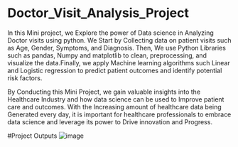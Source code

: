 # Doctor_Visit_Analysis_Project
In this Mini project, we Explore the power of Data science in Analyzing Doctor visits using python. We Start by Collecting data on patient visits such as Age, Gender, Symptoms, and Diagnosis. Then, We use Python Libraries such as pandas, Numpy and matplotlib to clean, preprocessing, and visualize the data.Finally, we apply Machine learning algorithms such Linear and Logistic regression to predict patient outcomes and identify potential risk factors.

By Conducting this Mini Project, we gain valuable insights into the Healthcare Industry and how data science can be used to Improve patient care and outcomes. With the Increasing amount of healthcare data being Generated every day, it is important for healthcare professionals to embrace data science and leverage its power to Drive innovation and Progress.

#Project Outputs
![image](https://github.com/gunnapanenikavya/Doctor_Visit_Project/assets/139001553/6cef0d15-74e6-4223-b98f-7ab92d3ef1ff)
